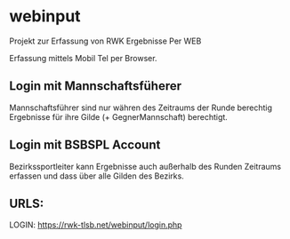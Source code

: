 # webinput

Projekt zur Erfassung von RWK Ergebnisse Per WEB

Erfassung mittels Mobil Tel per Browser.

## Login mit Mannschaftsfüherer

Mannschaftsführer sind nur währen des Zeitraums der Runde berechtig Ergebnisse für ihre Gilde (+ GegnerMannschaft) berechtigt.

## Login mit BSBSPL Account

Bezirkssportleiter kann Ergebnisse auch außerhalb des Runden Zeitraums erfassen und dass über alle Gilden des Bezirks.

## URLS:

LOGIN: https://rwk-tlsb.net/webinput/login.php

